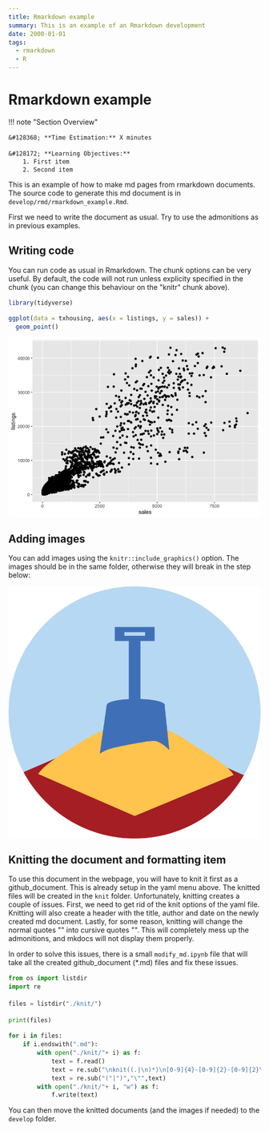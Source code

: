 ```yaml
---
title: Rmarkdown example
summary: This is an example of an Rmarkdown development
date: 2000-01-01
tags:
  - rmarkdown
  - R
---
```


# Rmarkdown example

!!! note "Section Overview"

    &#128368; **Time Estimation:** X minutes  

    &#128172; **Learning Objectives:**    
        1. First item  
        2. Second item  

This is an example of how to make md pages from rmarkdown documents. The source code to generate this md document is in `develop/rmd/rmarkdown_example.Rmd`.

First we need to write the document as usual. Try to use the admonitions as in previous examples.

## Writing code

You can run code as usual in Rmarkdown. The chunk options can be very useful. By default, the code will not run unless explicity specified in the chunk (you can change this behaviour on the "knitr" chunk above).

``` r
library(tidyverse)
```

``` r
ggplot(data = txhousing, aes(x = listings, y = sales)) +
  geom_point()
```

<img src="./images/rmarkdown_example/ggplot-1.png" style="display: block; margin: auto;" />

## Adding images

You can add images using the `knitr::include_graphics()` option. The images should be in the same folder, otherwise they will break in the step below:

<img src="./images/favicon.png" width="853" style="display: block; margin: auto;" />

## Knitting the document and formatting item

To use this document in the webpage, you will have to knit it first as a github_document. This is already setup in the yaml menu above. The knitted files will be created in the `knit` folder. Unfortunately, knitting creates a couple of issues. First, we need to get rid of the knit options of the yaml file. Knitting will also create a header with the title, author and date on the newly created md document. Lastly, for some reason, knitting will change the normal quotes "" into cursive quotes "". This will completely mess up the admonitions, and mkdocs will not display them properly.

In order to solve this issues, there is a small `modify_md.ipynb` file that will take all the created github_document (\*.md) files and fix these issues.

``` python
from os import listdir
import re

files = listdir("./knit/")

print(files)
```

``` python
for i in files:
    if i.endswith(".md"):
        with open("./knit/"+ i) as f:
            text = f.read()
            text = re.sub("\nknit((.|\n)*)\n[0-9]{4}-[0-9]{2}-[0-9]{2}\n", "\n---\n" ,text)
            text = re.sub("("|")","\"",text)
        with open("./knit/"+ i, "w") as f:
            f.write(text)
```

You can then move the knitted documents (and the images if needed) to the `develop` folder.
